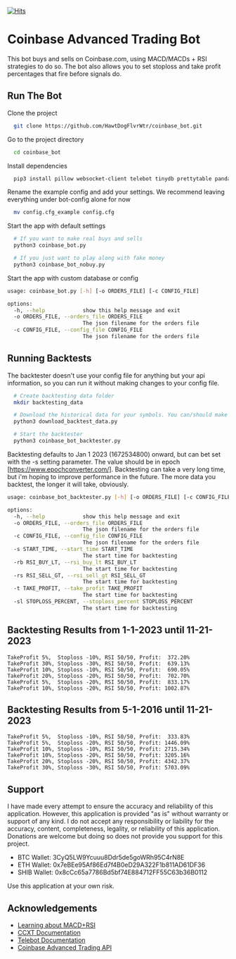 [![Hits](https://hits.seeyoufarm.com/api/count/incr/badge.svg?url=https%3A%2F%2Fgithub.com%2FHawtDogFlvrWtr%2Fcoinbase_bot%2F&count_bg=%2379C83D&title_bg=%23555555&icon=&icon_color=%23E7E7E7&title=hits&edge_flat=false)](https://hits.seeyoufarm.com)

# Coinbase Advanced Trading Bot

This bot buys and sells on Coinbase.com, using MACD/MACDs + RSI strategies to do so. The bot also allows you to set stoploss and take profit percentages that fire before signals do.



## Run The Bot

Clone the project

```bash
  git clone https://github.com/HawtDogFlvrWtr/coinbase_bot.git
```

Go to the project directory

```bash
  cd coinbase_bot
```

Install dependencies

```bash
  pip3 install pillow websocket-client telebot tinydb prettytable pandas_ta pandas ccxt

```

Rename the example config and add your settings. We recommend leaving everything under bot-config alone for now

```bash
  mv config.cfg_example config.cfg
```

Start the app with default settings

```bash
  # If you want to make real buys and sells
  python3 coinbase_bot.py

  # If you just want to play along with fake money
  python3 coinbase_bot_nobuy.py
```

Start the app with custom database or config

```bash
usage: coinbase_bot.py [-h] [-o ORDERS_FILE] [-c CONFIG_FILE]

options:
  -h, --help            show this help message and exit
  -o ORDERS_FILE, --orders_file ORDERS_FILE
                        The json filename for the orders file
  -c CONFIG_FILE, --config_file CONFIG_FILE
                        The json filename for the orders file
```


## Running Backtests

The backtester doesn't use your config file for anything but your api information, so you can run it without making changes to your config file.

```bash
  # Create backtesting data folder
  mkdir backtesting_data

  # Download the historical data for your symbols. You can/should make this run hourly via cron (0 * * * *) so you always have the latest backtesting data available
  python3 download_backtest_data.py

  # Start the backtester
  python3 coinbase_bot_backtester.py
```
Backtesting defaults to Jan 1 2023 (1672534800) onward, but can bet set with the -s setting parameter. The value should be in epoch [https://www.epochconverter.com/]. Backtesting can take a very long time, but i'm hoping to improve performance in the future. The more data you backtest, the longer it will take, obviously.

```bash
usage: coinbase_bot_backtester.py [-h] [-o ORDERS_FILE] [-c CONFIG_FILE] [-s START_TIME] [-rb RSI_BUY_LT] [-rs RSI_SELL_GT] [-t TAKE_PROFIT] [-sl STOPLOSS_PERCENT]

options:
  -h, --help            show this help message and exit
  -o ORDERS_FILE, --orders_file ORDERS_FILE
                        The json filename for the orders file
  -c CONFIG_FILE, --config_file CONFIG_FILE
                        The json filename for the orders file
  -s START_TIME, --start_time START_TIME
                        The start time for backtesting
  -rb RSI_BUY_LT, --rsi_buy_lt RSI_BUY_LT
                        The start time for backtesting
  -rs RSI_SELL_GT, --rsi_sell_gt RSI_SELL_GT
                        The start time for backtesting
  -t TAKE_PROFIT, --take_profit TAKE_PROFIT
                        The start time for backtesting
  -sl STOPLOSS_PERCENT, --stoploss_percent STOPLOSS_PERCENT
                        The start time for backtesting
```

## Backtesting Results from 1-1-2023 until 11-21-2023
```
TakeProfit 5%,  Stoploss -10%, RSI 50/50, Profit:  372.20%
TakeProfit 30%, Stoploss -30%, RSI 50/50, Profit:  639.13%
TakeProfit 10%, Stoploss -10%, RSI 50/50, Profit:  690.05%
TakeProfit 20%, Stoploss -20%, RSI 50/50, Profit:  702.70%
TakeProfit 5%,  Stoploss -20%, RSI 50/50, Profit:  833.17%
TakeProfit 10%, Stoploss -20%, RSI 50/50, Profit: 1002.87%
```

## Backtesting Results from 5-1-2016 until 11-21-2023
```
TakeProfit 5%,  Stoploss -10%, RSI 50/50, Profit:  333.83%
TakeProfit 5%,  Stoploss -20%, RSI 50/50, Profit: 1446.09%
TakeProfit 10%, Stoploss -10%, RSI 50/50, Profit: 2715.34%
TakeProfit 10%, Stoploss -20%, RSI 50/50, Profit: 3205.16%
TakeProfit 20%, Stoploss -20%, RSI 50/50, Profit: 4342.37%
TakeProfit 30%, Stoploss -30%, RSI 50/50, Profit: 5703.09%
```

## Support

I have made every attempt to ensure the accuracy and reliability of this application. However, this application is provided "as is" without warranty or support of any kind. I do not accept any  responsibility or liability for the accuracy, content, completeness, legality, or reliability of this application. Donations are welcome but doing so does not provide you support for this project.

- BTC Wallet: 3CyQ5LW9Ycuuu8Ddr5de5goWRh95C4rN8E
- ETH Wallet: 0x7eBEe95Af86Ed7f4B0eD29A322F1b811AD61DF36
- SHIB Wallet: 0x8cCc65a7786Bd5bf74E884712FF55C63b36B0112

Use this application at your own risk.

## Acknowledgements

 - [Learning about MACD+RSI](https://www.valutrades.com/en/blog/how-to-use-macd-and-rsi-together-to-spot-buying-opportunities)
 - [CCXT Documentation](https://docs.ccxt.com/#/)
 - [Telebot Documentation](https://pytba.readthedocs.io/en/latest/)
 - [Coinbase Advanced Trading API](https://docs.cloud.coinbase.com/advanced-trade-api/docs/welcome)
